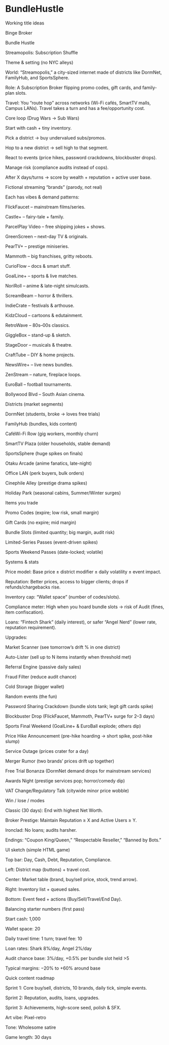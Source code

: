 # BundleHustle

Working title ideas

Binge Broker

Bundle Hustle

Streamopolis: Subscription Shuffle

Theme & setting (no NYC alleys)

World: “Streamopolis,” a city-sized internet made of districts like DormNet, FamilyHub, and SportsSphere.

Role: A Subscription Broker flipping promo codes, gift cards, and family-plan slots.

Travel: You “route hop” across networks (Wi-Fi cafés, SmartTV malls, Campus LANs). Travel takes a turn and has a fee/opportunity cost.

Core loop (Drug Wars → Sub Wars)

Start with cash + tiny inventory.

Pick a district → buy undervalued subs/promos.

Hop to a new district → sell high to that segment.

React to events (price hikes, password crackdowns, blockbuster drops).

Manage risk (compliance audits instead of cops).

After X days/turns → score by wealth + reputation + active user base.

Fictional streaming “brands” (parody, not real)

Each has vibes & demand patterns:

FlickFaucet – mainstream films/series.

Castle+ – fairy-tale + family.

ParcelPlay Video – free shipping jokes + shows.

GreenScreen – next-day TV & originals.

PearTV+ – prestige miniseries.

Mammoth – big franchises, gritty reboots.

CurioFlow – docs & smart stuff.

GoalLine+ – sports & live matches.

NoriRoll – anime & late-night simulcasts.

ScreamBeam – horror & thrillers.

IndieCrate – festivals & arthouse.

KidzCloud – cartoons & edutainment.

RetroWave – 80s–00s classics.

GiggleBox – stand-up & sketch.

StageDoor – musicals & theatre.

CraftTube – DIY & home projects.

NewsWire+ – live news bundles.

ZenStream – nature, fireplace loops.

EuroBall – football tournaments.

Bollywood Blvd – South Asian cinema.

Districts (market segments)

DormNet (students, broke → loves free trials)

FamilyHub (bundles, kids content)

CaféWi-Fi Row (gig workers, monthly churn)

SmartTV Plaza (older households, stable demand)

SportsSphere (huge spikes on finals)

Otaku Arcade (anime fanatics, late-night)

Office LAN (perk buyers, bulk orders)

Cinephile Alley (prestige drama spikes)

Holiday Park (seasonal cabins, Summer/Winter surges)

Items you trade

Promo Codes (expire; low risk, small margin)

Gift Cards (no expire; mid margin)

Bundle Slots (limited quantity; big margin, audit risk)

Limited-Series Passes (event-driven spikes)

Sports Weekend Passes (date-locked; volatile)

Systems & stats

Price model: Base price ± district modifier ± daily volatility ± event impact.

Reputation: Better prices, access to bigger clients; drops if refunds/chargebacks rise.

Inventory cap: “Wallet space” (number of codes/slots).

Compliance meter: High when you hoard bundle slots → risk of Audit (fines, item confiscation).

Loans: “Fintech Shark” (daily interest), or safer “Angel Nerd” (lower rate, reputation requirement).

Upgrades:

Market Scanner (see tomorrow’s drift % in one district)

Auto-Lister (sell up to N items instantly when threshold met)

Referral Engine (passive daily sales)

Fraud Filter (reduce audit chance)

Cold Storage (bigger wallet)

Random events (the fun)

Password Sharing Crackdown (bundle slots tank; legit gift cards spike)

Blockbuster Drop (FlickFaucet, Mammoth, PearTV+ surge for 2–3 days)

Sports Final Weekend (GoalLine+ & EuroBall explode; others dip)

Price Hike Announcement (pre-hike hoarding → short spike, post-hike slump)

Service Outage (prices crater for a day)

Merger Rumor (two brands’ prices drift up together)

Free Trial Bonanza (DormNet demand drops for mainstream services)

Awards Night (prestige services pop; horror/comedy dip)

VAT Change/Regulatory Talk (citywide minor price wobble)

Win / lose / modes

Classic (30 days): End with highest Net Worth.

Broker Prestige: Maintain Reputation ≥ X and Active Users ≥ Y.

Ironclad: No loans; audits harsher.

Endings: “Coupon King/Queen,” “Respectable Reseller,” “Banned by Bots.”

UI sketch (simple HTML game)

Top bar: Day, Cash, Debt, Reputation, Compliance.

Left: District map (buttons) + travel cost.

Center: Market table (brand, buy/sell price, stock, trend arrow).

Right: Inventory list + queued sales.

Bottom: Event feed + actions (Buy/Sell/Travel/End Day).

Balancing starter numbers (first pass)

Start cash: 1,000

Wallet space: 20

Daily travel time: 1 turn; travel fee: 10

Loan rates: Shark 8%/day, Angel 2%/day

Audit chance base: 3%/day, +0.5% per bundle slot held >5

Typical margins: −20% to +60% around base

Quick content roadmap

Sprint 1: Core buy/sell, districts, 10 brands, daily tick, simple events.

Sprint 2: Reputation, audits, loans, upgrades.

Sprint 3: Achievements, high-score seed, polish & SFX.



Art vibe: Pixel-retro

Tone: Wholesome satire

Game length: 30 days
